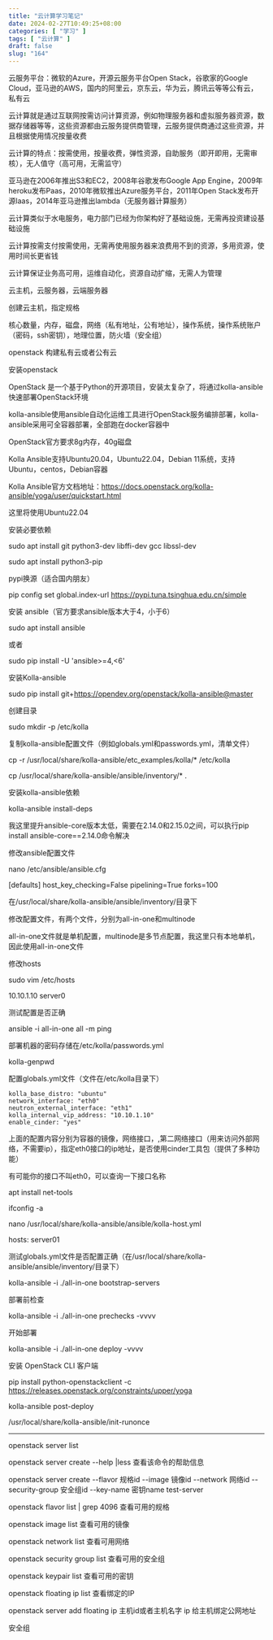 ```yaml
---
title: "云计算学习笔记"
date: 2024-02-27T10:49:25+08:00
categories: [ "学习" ]
tags: [ "云计算" ]
draft: false
slug: "164"
---
```




云服务平台：微软的Azure，开源云服务平台Open Stack，谷歌家的Google Cloud，亚马逊的AWS，国内的阿里云，京东云，华为云，腾讯云等等公有云，私有云

云计算就是通过互联网按需访问计算资源，例如物理服务器和虚拟服务器资源，数据存储器等等，这些资源都由云服务提供商管理，云服务提供商通过这些资源，并且根据使用情况按量收费

云计算的特点：按需使用，按量收费，弹性资源，自助服务（即开即用，无需审核），无人值守（高可用，无需监守）

亚马逊在2006年推出S3和EC2，2008年谷歌发布Google App Engine，2009年heroku发布Paas，2010年微软推出Azure服务平台，2011年Open Stack发布开源Iaas，2014年亚马逊推出lambda（无服务器计算服务）

云计算类似于水电服务，电力部门已经为你架构好了基础设施，无需再投资建设基础设施

云计算按需支付按需使用，无需再使用服务器来浪费用不到的资源，多用资源，使用时间长更省钱

云计算保证业务高可用，运维自动化，资源自动扩缩，无需人为管理

云主机，云服务器，云端服务器

创建云主机，指定规格

核心数量，内存，磁盘，网络（私有地址，公有地址），操作系统，操作系统账户（密码，ssh密钥），地理位置，防火墙（安全组）

openstack 构建私有云或者公有云

安装openstack

OpenStack 是一个基于Python的开源项目，安装太复杂了，将通过kolla-ansible快速部署OpenStack环境

kolla-ansible使用ansible自动化运维工具进行OpenStack服务编排部署，kolla-ansible采用可全容器部署，全部跑在docker容器中

OpenStack官方要求8g内存，40g磁盘

Kolla Ansible支持Ubuntu20.04，Ubuntu22.04，Debian 11系统，支持Ubuntu，centos，Debian容器

Kolla Ansible官方文档地址：<https://docs.openstack.org/kolla-ansible/yoga/user/quickstart.html>

这里将使用Ubuntu22.04

安装必要依赖

sudo apt install git python3-dev libffi-dev gcc libssl-dev

sudo apt install python3-pip

pypi换源（适合国内朋友）

pip config set global.index-url <https://pypi.tuna.tsinghua.edu.cn/simple>

安装 ansible（官方要求ansible版本大于4，小于6）

sudo apt install ansible

或者

sudo pip install -U 'ansible>=4,<6'

安装Kolla-ansible

sudo  pip install git+<https://opendev.org/openstack/kolla-ansible@master>

创建目录

sudo mkdir -p /etc/kolla

复制kolla-ansible配置文件（例如globals.yml和passwords.yml，清单文件）

cp -r /usr/local/share/kolla-ansible/etc_examples/kolla/* /etc/kolla

cp /usr/local/share/kolla-ansible/ansible/inventory/* .

安装kolla-ansible依赖

kolla-ansible install-deps

我这里提升ansible-core版本太低，需要在2.14.0和2.15.0之间，可以执行pip install ansible-core==2.14.0命令解决

修改ansible配置文件

nano /etc/ansible/ansible.cfg

[defaults]
host_key_checking=False
pipelining=True
forks=100

在/usr/local/share/kolla-ansible/ansible/inventory/目录下

修改配置文件，有两个文件，分别为all-in-one和multinode

all-in-one文件就是单机配置，multinode是多节点配置，我这里只有本地单机，因此使用all-in-one文件

修改hosts

sudo vim /etc/hosts

10.10.1.10      server0

测试配置是否正确

ansible -i all-in-one all -m ping

部署机器的密码存储在/etc/kolla/passwords.yml

kolla-genpwd

配置globals.yml文件（文件在/etc/kolla目录下）

    kolla_base_distro: "ubuntu" 
    network_interface: "eth0"
    neutron_external_interface: "eth1"
    kolla_internal_vip_address: "10.10.1.10"
    enable_cinder: "yes"

上面的配置内容分别为容器的镜像，网络接口，,第二网络接口（用来访问外部网络，不需要ip），指定eth0接口的ip地址，是否使用cinder工具包（提供了多种功能）

有可能你的接口不叫eth0，可以查询一下接口名称

apt install net-tools

ifconfig -a

nano /usr/local/share/kolla-ansible/ansible/kolla-host.yml

hosts: server01

测试globals.yml文件是否配置正确（在/usr/local/share/kolla-ansible/ansible/inventory/目录下）

kolla-ansible -i ./all-in-one bootstrap-servers

部署前检查

kolla-ansible -i ./all-in-one prechecks -vvvv

开始部署

kolla-ansible -i ./all-in-one deploy -vvvv

安装 OpenStack CLI 客户端

pip install python-openstackclient -c <https://releases.openstack.org/constraints/upper/yoga>

kolla-ansible post-deploy

/usr/local/share/kolla-ansible/init-runonce

---

openstack server list

openstack server create --help |less 查看该命令的帮助信息

openstack server create --flavor 规格id --image 镜像id --network 网络id --security-group 安全组id --key-name 密钥name test-server

openstack flavor list | grep 4096 查看可用的规格

openstack image list  查看可用的镜像

openstack network list 查看可用网络

openstack security group list 查看可用的安全组

openstack  keypair list 查看可用的密钥

openstack floating ip list 查看绑定的IP

openstack server add floating ip 主机id或者主机名字 ip 给主机绑定公网地址

安全组

